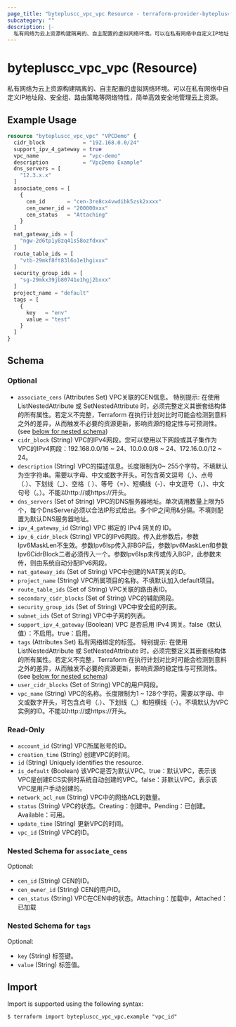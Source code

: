 ```yaml
---
page_title: "bytepluscc_vpc_vpc Resource - terraform-provider-bytepluscc"
subcategory: ""
description: |-
  私有网络为云上资源构建隔离的、自主配置的虚拟网络环境。可以在私有网络中自定义IP地址段、安全组、路由策略等网络特性，简单高效安全地管理云上资源。
---
```


# bytepluscc_vpc_vpc (Resource)

私有网络为云上资源构建隔离的、自主配置的虚拟网络环境。可以在私有网络中自定义IP地址段、安全组、路由策略等网络特性，简单高效安全地管理云上资源。

## Example Usage

```terraform
resource "bytepluscc_vpc_vpc" "VPCDemo" {
  cidr_block            = "192.168.0.0/24"
  support_ipv_4_gateway = true
  vpc_name              = "vpc-demo"
  description           = "VpcDemo Example"
  dns_servers = [
    "12.3.x.x"
  ]
  associate_cens = [
    {
      cen_id       = "cen-3re8cx4vwdibk5zsk2xxxx"
      cen_owner_id = "200000xxx"
      cen_status   = "Attaching"
    }
  ]
  nat_gateway_ids = [
    "ngw-2d6tp1y8zq41s58ozfdxxx"
  ]
  route_table_ids = [
    "vtb-29mkf8ft83l6o1e1hgixxx"
  ]
  security_group_ids = [
    "sg-29mkx39jb80741e1hgj2bxxx"
  ]
  project_name = "default"
  tags = [
    {
      key   = "env"
      value = "test"
    }
  ]
}
```

<!-- schema generated by tfplugindocs -->
## Schema

### Optional

- `associate_cens` (Attributes Set) VPC关联的CEN信息。
 特别提示: 在使用 ListNestedAttribute 或 SetNestedAttribute 时，必须完整定义其嵌套结构体的所有属性。若定义不完整，Terraform 在执行计划对比时可能会检测到意料之外的差异，从而触发不必要的资源更新，影响资源的稳定性与可预测性。 (see [below for nested schema](#nestedatt--associate_cens))
- `cidr_block` (String) VPC的IPv4网段。您可以使用以下网段或其子集作为VPC的IPv4网段：192.168.0.0/16 ~ 24、10.0.0.0/8 ~ 24、172.16.0.0/12 ~ 24。
- `description` (String) VPC的描述信息。长度限制为0~ 255个字符。不填默认为空字符串。需要以字母、中文或数字开头。可包含英文逗号（,）、点号（.）、下划线（_）、空格（ ）、等号（=）、短横线（-）、中文逗号（，）、中文句号（。）。不能以http://或https://开头。
- `dns_servers` (Set of String) VPC的DNS服务器地址。单次调用数量上限为5个，每个DnsServer必须以合法IP形式给出。多个IP之间用&分隔。不填则配置为默认DNS服务器地址。
- `ipv_4_gateway_id` (String) VPC 绑定的 IPv4 网关的 ID。
- `ipv_6_cidr_block` (String) VPC的IPv6网段。传入此参数后，参数Ipv6MaskLen不生效。参数Ipv6Isp传入非BGP后，参数Ipv6MaskLen和参数Ipv6CidrBlock二者必须传入一个。参数Ipv6Isp未传或传入BGP，此参数未传，则由系统自动分配IPv6网段。
- `nat_gateway_ids` (Set of String) VPC中创建的NAT网关的ID。
- `project_name` (String) VPC所属项目的名称。不填默认加入default项目。
- `route_table_ids` (Set of String) VPC关联的路由表ID。
- `secondary_cidr_blocks` (Set of String) VPC的辅助网段。
- `security_group_ids` (Set of String) VPC中安全组的列表。
- `subnet_ids` (Set of String) VPC中子网的列表。
- `support_ipv_4_gateway` (Boolean) VPC 是否启用 IPv4 网关。false（默认值）：不启用。true：启用。
- `tags` (Attributes Set) 私有网络绑定的标签。
 特别提示: 在使用 ListNestedAttribute 或 SetNestedAttribute 时，必须完整定义其嵌套结构体的所有属性。若定义不完整，Terraform 在执行计划对比时可能会检测到意料之外的差异，从而触发不必要的资源更新，影响资源的稳定性与可预测性。 (see [below for nested schema](#nestedatt--tags))
- `user_cidr_blocks` (Set of String) VPC的用户网段。
- `vpc_name` (String) VPC的名称。长度限制为1 ~ 128个字符。需要以字母、中文或数字开头，可包含点号（.）、下划线（_）和短横线（-）。不填默认为VPC实例的ID。不能以http://或https://开头。

### Read-Only

- `account_id` (String) VPC所属账号的ID。
- `creation_time` (String) 创建VPC的时间。
- `id` (String) Uniquely identifies the resource.
- `is_default` (Boolean) 该VPC是否为默认VPC。true：默认VPC，表示该VPC是创建ECS实例时系统自动创建的VPC。false：非默认VPC，表示该VPC是用户手动创建的。
- `network_acl_num` (String) VPC中的网络ACL的数量。
- `status` (String) VPC的状态。Creating：创建中。Pending：已创建。Available：可用。
- `update_time` (String) 更新VPC的时间。
- `vpc_id` (String) VPC的ID。

<a id="nestedatt--associate_cens"></a>
### Nested Schema for `associate_cens`

Optional:

- `cen_id` (String) CEN的ID。
- `cen_owner_id` (String) CEN的用户ID。
- `cen_status` (String) VPC在CEN中的状态。Attaching：加载中，Attached：已加载


<a id="nestedatt--tags"></a>
### Nested Schema for `tags`

Optional:

- `key` (String) 标签键。
- `value` (String) 标签值。

## Import

Import is supported using the following syntax:

```shell
$ terraform import bytepluscc_vpc_vpc.example "vpc_id"
```